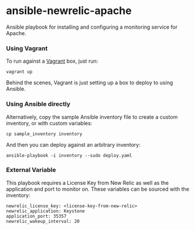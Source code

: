 # ansible-newrelic-apache
Ansible playbook for installing and configuring a monitoring service for Apache.

### Using Vagrant

To run against a [Vagrant](http://www.vagrantup.com/) box, just run:

    vagrant up

Behind the scenes, Vagrant is just setting up a box to deploy to using Ansible.

### Using Ansible directly

Alternatively, copy the sample Ansible inventory file to create a custom
inventory, or with custom variables:

    cp sample_inventory inventory

And then you can deploy against an arbitrary inventory:

    ansible-playbook -i inventory --sudo deploy.yaml

### External Variable

This playbook requires a License Key from New Relic as well as the application
and port to monitor on. These variables can be sourced with the inventory:

    newrelic_license_key: <license-key-from-new-relic>
    newrelic_application: Keystone
    application_port: 35357
    newrelic_wakeup_interval: 20
